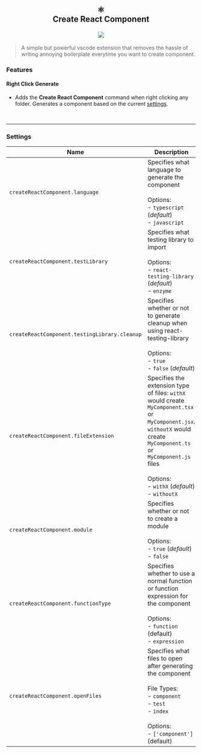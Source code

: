 <h2 align="center">
  ⚛️<br>
  <b>Create React Component</b><br>
  <p></p>
  <img src="https://raw.githubusercontent.com/yeet-bix/create-react-component-vscode/master/images/demo.gif">
</h2>

> A simple but powerful vscode extension that removes the hassle of writing annoying boilerplate everytime you want to create component.

### Features

#### Right Click Generate

-   Adds the **Create React Component** command when right clicking any folder. Generates a component based on the current [settings](https://github.com/yeet-bix/create-react-component-vscode/blob/master/README.md#Settings 'Settings').

<br>

---

### Settings

| Name                                          | Description                                                                                                                                                                                                                           |
| --------------------------------------------- | ------------------------------------------------------------------------------------------------------------------------------------------------------------------------------------------------------------------------------------- |
| `createReactComponent.language`               | Specifies what language to generate the component <br><br> Options: <br> - `typescript` (_default_) <br> - `javascript`                                                                                                               |
| `createReactComponent.testLibrary`            | Specifies what testing library to import <br><br> Options: <br> - `react-testing-library` (_default_) <br> - `enzyme`                                                                                                                 |
| `createReactComponent.testingLibrary.cleanup` | Specifies whether or not to generate cleanup when using react-testing-library <br><br> Options: <br> - `true` <br> - `false` (_default_)                                                                                              |
| `createReactComponent.fileExtension`          | Specifies the extension type of files: `withX` would create `MyComponent.tsx` or `MyComponent.jsx`. `withoutX` would create `MyComponent.ts` or `MyComponent.js` files <br><br> Options: <br> - `withX` (_default_) <br> - `withoutX` |
| `createReactComponent.module`                 | Specifies whether or not to create a module <br><br> Options: <br> - `true` (_default_) <br> - `false`                                                                                                                                |
| `createReactComponent.functionType`           | Specifies whether to use a normal function or function expression for the component <br><br> Options: <br> - `function` (default) <br> - `expression`                                                                                 |
| `createReactComponent.openFiles`              | Specifies what files to open after generating the component <br><br> File Types: <br> - `component` <br> - `test` <br> - `index` <br><br> Options: <br> - `['component']` (default)                                                   |
